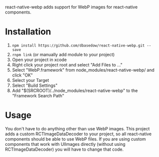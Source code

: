 react-native-webp adds support for WebP images for react-native components.

# Installation

1. ```npm install https://github.com/dbasedow/react-native-webp.git --save```
2. ```rnpm link``` (or manually add module to your project)
3. Open your project in xcode
4. Right click your project root and select "Add Files to ..."
5. Select "WebP.framework" from node_modules/react-native-webp/ and click "OK"
6. Select your Target
7. Select "Build Settings"
8. Add "$(SRCROOT)/../node_modules/react-native-webp" to the "Framework Search Path"

# Usage
You don't have to do anything other than use WebP images. This project adds a custom RCTImageDataDecoder to your project, so all react-native components should be able to use WebP files. If you are using custom components that work with UIImages directly (without using RCTImageDataDecoder) you will have to change that code.